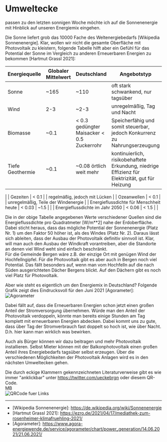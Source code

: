 # Umweltecke

passen zu den letzten sonnigen Woche möchte ich auf die Sonnenenergie mit Hinblick auf unseren Energiemix eingehen.

Die Sonne liefert grob das 10000 Fache des Weltenergiebedarfs \[Wikipedia Sonnenenergie\]. Klar, wollen wir nicht die gesamte Oberfläche mit Photovoltaik zu kleistern, folgende Tabelle hilft aber ein Gefühl für das Potential der Sonne im Vergleich zu anderen Erneuerbaren Energien zu bekommen \[Hartmut Grassl 2021\]:

| Energiequelle | Globaler Mittelwert | Deutschland | Angebotstyp |
| ------------- | ------------------- | ----------- | ----------- |
| Sonne | ~165 | ~110 | oft stark schwankend, nur tagsüber |
| Wind | 2-3 | ~2-3 | unregelmäßig, Tag und Nacht |
| Biomasse | ~0.1 | < 0.3 gedüngter Maisacker < 0.5 Zuckerrohr | Speicherfähig und somit steuerbar, jedoch Konkurrenz zu Nahrungserzeugung |
| Tiefe Geothermie | ~0.1 | ~0.08 örtlich weit mehr | kontinuierlich, risikobehaftete Erkundung, niedrige Effizienz für Elektrizität, gut für Heizung
|
| Gezeiten | < 0.1 | | regelmäßig, jedoch mit Lücken |
| Ozeanwellen | < 0.1 | | unregelmäßig, Teile der Windenergie | 
| Energieflussdichte für Menschheit heute | < 0.03 | ~1.5 | |
| Energieflussdichte im Jahr 2050 | < 0.06 | < 1.5 | |

Die in der obige Tabelle angegebenen Werte verschiedener Quellen sind die Energieflussdichte pro Quadratmeter [W/m\*\*2]
nahe der Erdoberfläche. Dabei sticht heraus, dass
das mögliche Potential der Sonnenenergie (Platz Nr. 1) um den Faktor 50 höher ist, als
des Windes (Platz Nr. 2). Daraus lässt sich ableiten, dass der Ausbau der
Photovoltaik definitiv sinnvoll ist. Klar, will man auch den Ausbau der
Windkraft vorantreiben, aber die Standorte an denen viel Wind weht sind
einfach beschränkt. <br/>
Für die Gemeinde Bergen wäre z.B. der einzige Ort mit
genügen Wind der Hochfellngipfel. Für die Photovoltaik gibt es aber auch in
Bergen noch viel Potential. Das fällt besonders auf, wenn man vom
Hochfelln auf die nach Süden ausgerichteten Dächer Bergens blickt. Auf den Dächern gibt es noch viel Platz für Photovoltaik.

Aber wie steht es eigentlich um den Energiemix in Deutschland? Folgende
Grafik zeigt dies Eindrucksvoll für den Juni 2021 \[Agorameter\]:
![Agorameter](chart.png)

Dabei fällt auf, dass die Erneuerbaren Energien schon jetzt einen
großen Anteil der Stromversorgung übernehmen. Würde man den Anteil
der Photovoltaik verdoppeln, könnte man bereits einige Stunden am Tag komplett
mit erneuerbaren Energien abdecken. Dabei kommt uns zu gute, dass über Tag der Stromverbrauch fast
doppelt so hoch ist, wie über Nacht. D.h. hier kann man
wirklich was bewirken.

Auch als Bürger können wir dazu beitragen und mehr Photovoltaik installieren. Selbst Mieter können mit
der Balkonphotovoltaik einen großen Anteil ihres Energiebedarfs tagsüber selbst erzeugen. 
Über die verschiedenen Möglichkeiten der Photovoltaik Anlagen wird es in
den nächsten Umweltecken gehen.

Die durch eckige Klammern gekennzeichneten Literaturverweise gibt es wie
immer "anklickbar" unter https://twitter.com/ueckebrgn oder diesem QR-Code. <br/>
MB <br/>
![QRCode fuer Links](ueckebrgn_qr_code.png)

----

- \[Wikipedia Sonnenenergie\]: https://de.wikipedia.org/wiki/Sonnenenergie <br/>
- \[Hartmut Grassl 2021\]: https://ezro.de/2021/04/17/mediathek-zum-rosenheimer-klimafruehling-2021/ <br/>
- \[Agorameter\]: https://www.agora-energiewende.de/service/agorameter/chart/power_generation/14.06.2021/21.06.2021/ <br/>

